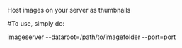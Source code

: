 Host images on your server as thumbnails

#To use, simply do:

imageserver --dataroot=/path/to/imagefolder --port=port
    
